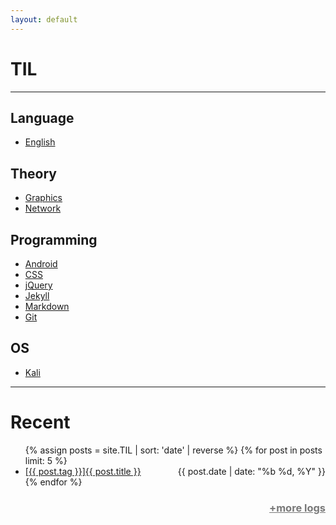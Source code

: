 ```yaml
---
layout: default 
---
```


# TIL   
---
## Language  
- [English](/tag?value=English)  

## Theory  
- [Graphics](/tag?value=Graphics)  
- [Network](/tag?value=Network)  
  
## Programming  
- [Android](/tag?value=Android)  
- [CSS](/tag?value=CSS)    
- [jQuery](/tag?value=jQuery)  
- [Jekyll](/tag?value=Jekyll)  
- [Markdown](/tag?value=Markdown)  
- [Git](/tag?value=Git)  

## OS  
- [Kali](/tag?value=Kali)  

---
# Recent  
<ul>
{% assign posts = site.TIL | sort: 'date' | reverse %}
{% for post in posts limit: 5 %}
        <li>
    	<a href="{{ post.url }}">[{{ post.tag }}]{{ post.title }}
        	<span style="float:right;"><time datetime="{{ post.date | date:"%d-%m-%Y" }}">{{ post.date | date: "%b %d, %Y" }}</time></span>
        	</a>
    </li>
{% endfor %}
</ul>
<h3><a style="color:#787878;float:right;" href="logs">+more logs</a></h3>

